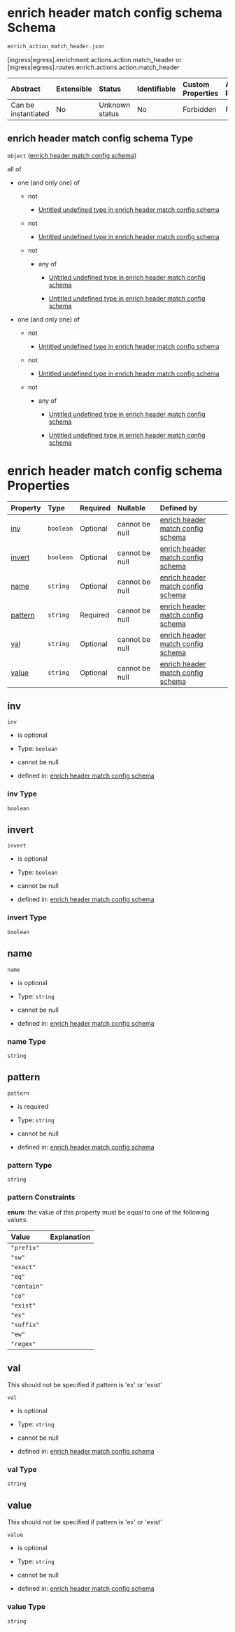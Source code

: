 # enrich header match config schema Schema

```txt
enrich_action_match_header.json
```

\[ingress|egress].enrichment.actions.action.match\_header or \[ingress|egress].routes.enrich.actions.action.match\_header

| Abstract            | Extensible | Status         | Identifiable | Custom Properties | Additional Properties | Access Restrictions | Defined In                                                                                          |
| :------------------ | :--------- | :------------- | :----------- | :---------------- | :-------------------- | :------------------ | :-------------------------------------------------------------------------------------------------- |
| Can be instantiated | No         | Unknown status | No           | Forbidden         | Forbidden             | none                | [enrich\_action\_match\_header.json](../out/enrich_action_match_header.json "open original schema") |

## enrich header match config schema Type

`object` ([enrich header match config schema](enrich_action_match_header.md))

all of

* one (and only one) of

  * not

    * [Untitled undefined type in enrich header match config schema](enrich_action_match_header-allof-0-oneof-0-not.md "check type definition")

  * not

    * [Untitled undefined type in enrich header match config schema](enrich_action_match_header-allof-0-oneof-1-not.md "check type definition")

  * not

    * any of

      * [Untitled undefined type in enrich header match config schema](enrich_action_match_header-allof-0-oneof-2-not-anyof-0.md "check type definition")

      * [Untitled undefined type in enrich header match config schema](enrich_action_match_header-allof-0-oneof-2-not-anyof-1.md "check type definition")

* one (and only one) of

  * not

    * [Untitled undefined type in enrich header match config schema](enrich_action_match_header-allof-1-oneof-0-not.md "check type definition")

  * not

    * [Untitled undefined type in enrich header match config schema](enrich_action_match_header-allof-1-oneof-1-not.md "check type definition")

  * not

    * any of

      * [Untitled undefined type in enrich header match config schema](enrich_action_match_header-allof-1-oneof-2-not-anyof-0.md "check type definition")

      * [Untitled undefined type in enrich header match config schema](enrich_action_match_header-allof-1-oneof-2-not-anyof-1.md "check type definition")

# enrich header match config schema Properties

| Property            | Type      | Required | Nullable       | Defined by                                                                                                                                  |
| :------------------ | :-------- | :------- | :------------- | :------------------------------------------------------------------------------------------------------------------------------------------ |
| [inv](#inv)         | `boolean` | Optional | cannot be null | [enrich header match config schema](enrich_action_match_header-properties-inv.md "enrich_action_match_header.json#/properties/inv")         |
| [invert](#invert)   | `boolean` | Optional | cannot be null | [enrich header match config schema](enrich_action_match_header-properties-invert.md "enrich_action_match_header.json#/properties/invert")   |
| [name](#name)       | `string`  | Optional | cannot be null | [enrich header match config schema](enrich_action_match_header-properties-name.md "enrich_action_match_header.json#/properties/name")       |
| [pattern](#pattern) | `string`  | Required | cannot be null | [enrich header match config schema](enrich_action_match_header-properties-pattern.md "enrich_action_match_header.json#/properties/pattern") |
| [val](#val)         | `string`  | Optional | cannot be null | [enrich header match config schema](enrich_action_match_header-properties-val.md "enrich_action_match_header.json#/properties/val")         |
| [value](#value)     | `string`  | Optional | cannot be null | [enrich header match config schema](enrich_action_match_header-properties-value.md "enrich_action_match_header.json#/properties/value")     |

## inv



`inv`

* is optional

* Type: `boolean`

* cannot be null

* defined in: [enrich header match config schema](enrich_action_match_header-properties-inv.md "enrich_action_match_header.json#/properties/inv")

### inv Type

`boolean`

## invert



`invert`

* is optional

* Type: `boolean`

* cannot be null

* defined in: [enrich header match config schema](enrich_action_match_header-properties-invert.md "enrich_action_match_header.json#/properties/invert")

### invert Type

`boolean`

## name



`name`

* is optional

* Type: `string`

* cannot be null

* defined in: [enrich header match config schema](enrich_action_match_header-properties-name.md "enrich_action_match_header.json#/properties/name")

### name Type

`string`

## pattern



`pattern`

* is required

* Type: `string`

* cannot be null

* defined in: [enrich header match config schema](enrich_action_match_header-properties-pattern.md "enrich_action_match_header.json#/properties/pattern")

### pattern Type

`string`

### pattern Constraints

**enum**: the value of this property must be equal to one of the following values:

| Value       | Explanation |
| :---------- | :---------- |
| `"prefix"`  |             |
| `"sw"`      |             |
| `"exact"`   |             |
| `"eq"`      |             |
| `"contain"` |             |
| `"co"`      |             |
| `"exist"`   |             |
| `"ex"`      |             |
| `"suffix"`  |             |
| `"ew"`      |             |
| `"regex"`   |             |

## val

This should not be specified if pattern is 'ex' or 'exist'

`val`

* is optional

* Type: `string`

* cannot be null

* defined in: [enrich header match config schema](enrich_action_match_header-properties-val.md "enrich_action_match_header.json#/properties/val")

### val Type

`string`

## value

This should not be specified if pattern is 'ex' or 'exist'

`value`

* is optional

* Type: `string`

* cannot be null

* defined in: [enrich header match config schema](enrich_action_match_header-properties-value.md "enrich_action_match_header.json#/properties/value")

### value Type

`string`
